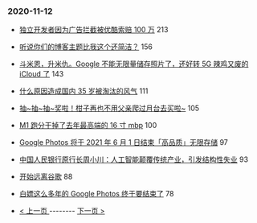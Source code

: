 ### 2020-11-12 
- [独立开发者因为广告拦截被优酷索赔 100 万](https://www.v2ex.com/t/724408) 213
- [听说你们的博客主题比我这个还简洁？](https://www.v2ex.com/t/724193) 156
- [斗米恩，升米仇。Google 不能无限量储存照片了，还好转 5G 辣鸡又废的 iCloud 了](https://www.v2ex.com/t/724246) 143
- [什么原因造成国内 35 岁被淘汰的风气](https://www.v2ex.com/t/724338) 111
- [抽~抽~抽~奖啦！柑子再也不用父亲爬过月台去买啦~](https://www.v2ex.com/t/724214) 105
- [M1 跑分干掉了去年最高端的 16 寸 mbp](https://www.v2ex.com/t/724254) 100
- [Google Photos 将于 2021 年 6 月 1 日结束「高品质」无限存储](https://www.v2ex.com/t/724235) 97
- [中国人民银行原行长周小川：人工智能颠覆传统产业，引发结构性失业](https://www.v2ex.com/t/724208) 93
- [开始远离谷歌](https://www.v2ex.com/t/724355) 88
- [白嫖这么多年的 Google Photos 终于要结束了](https://www.v2ex.com/t/724258) 78 

- [ < 上一页 ](https://github.com/able8/v2ex-hot-record/blob/master/2020-11-11.md) -------- [ 下一页 > ](https://github.com/able8/v2ex-hot-record/blob/master/2020-11-13.md)